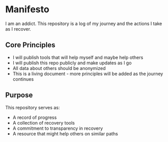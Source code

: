 # Manifesto

I am an addict. This repository is a log of my journey and the actions I take as I recover.

## Core Principles

- I will publish tools that will help myself and maybe help others
- I will publish this repo publicly and make updates as I go
- All data about others should be anonymized
- This is a living document - more principles will be added as the journey continues

## Purpose

This repository serves as:
- A record of progress
- A collection of recovery tools
- A commitment to transparency in recovery
- A resource that might help others on similar paths
